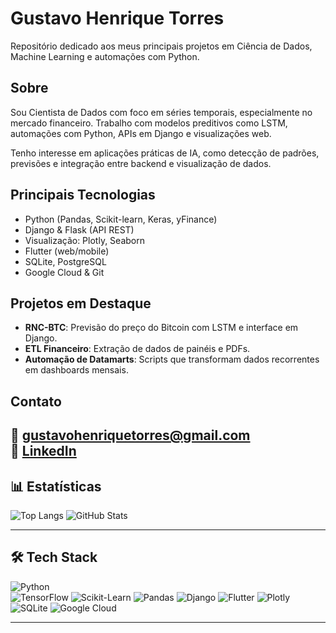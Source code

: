 # Gustavo Henrique Torres

Repositório dedicado aos meus principais projetos em Ciência de Dados, Machine Learning e automações com Python.

## Sobre

Sou Cientista de Dados com foco em séries temporais, especialmente no mercado financeiro. Trabalho com modelos preditivos como LSTM, automações com Python, APIs em Django e visualizações web.

Tenho interesse em aplicações práticas de IA, como detecção de padrões, previsões e integração entre backend e visualização de dados.

## Principais Tecnologias

- Python (Pandas, Scikit-learn, Keras, yFinance)
- Django & Flask (API REST)
- Visualização: Plotly, Seaborn
- Flutter (web/mobile)
- SQLite, PostgreSQL
- Google Cloud & Git

## Projetos em Destaque

- **RNC-BTC**: Previsão do preço do Bitcoin com LSTM e interface em Django.
- **ETL Financeiro**: Extração de dados de painéis e PDFs.
- **Automação de Datamarts**: Scripts que transformam dados recorrentes em dashboards mensais.

## Contato

📧 gustavohenriquetorres@gmail.com  
🔗 [LinkedIn](https://www.linkedin.com/in/guhenriquetorres/)
---

## 📊 Estatísticas

![Top Langs](https://github-readme-stats.vercel.app/api/top-langs/?username=Guhenriquetorres&layout=compact&theme=default)
![GitHub Stats](https://github-readme-stats.vercel.app/api?username=Guhenriquetorres&show_icons=true&hide=prs&theme=default)

---
## 🛠️ Tech Stack

![Python](https://img.shields.io/badge/-Python-3776AB?logo=python&logoColor=white&style=flat)  
![TensorFlow](https://img.shields.io/badge/-TensorFlow-FF6F00?logo=tensorflow&logoColor=white&style=flat)
![Scikit-Learn](https://img.shields.io/badge/-Scikit--Learn-F7931E?logo=scikit-learn&logoColor=white&style=flat)
![Pandas](https://img.shields.io/badge/-Pandas-150458?logo=pandas&logoColor=white&style=flat)
![Django](https://img.shields.io/badge/-Django-092E20?logo=django&logoColor=white&style=flat)
![Flutter](https://img.shields.io/badge/-Flutter-02569B?logo=flutter&logoColor=white&style=flat)
![Plotly](https://img.shields.io/badge/-Plotly-3F4F75?logo=plotly&logoColor=white&style=flat)
![SQLite](https://img.shields.io/badge/-SQLite-003B57?logo=sqlite&logoColor=white&style=flat)
![Google Cloud](https://img.shields.io/badge/-Google%20Cloud-4285F4?logo=googlecloud&logoColor=white&style=flat)

---
